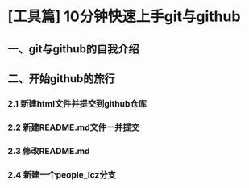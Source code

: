 # [工具篇] 10分钟快速上手git与github

## 一、git与github的自我介绍

## 二、开始github的旅行

### 2.1 新建html文件并提交到github仓库

### 2.2 新建README.md文件一并提交

### 2.3 修改README.md

### 2.4 新建一个people_lcz分支